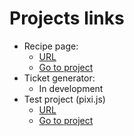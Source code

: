 # Projects links
- Recipe page:
  - [URL](https://practice-projects-tau.vercel.app)
  - [Go to project](https://github.com/internet-unable/practice-projects/tree/main/01-react_recipe-page_newbie)
- Ticket generator:
    - In development
- Test project (pixi.js)
    - [URL](https://practice-projects-6wnm.vercel.app)
    - [Go to project](https://github.com/internet-unable/practice-projects/tree/main/03-pixi.js_test-task)
